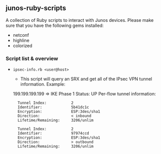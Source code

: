 ## junos-ruby-scripts

A collection of Ruby scripts to interact with Junos devices. Please make sure that you have the following
gems installed:

- netconf
- highline
- colorized

### Script list & overview

- `ipsec-info.rb <user@host>`
	- This script will query an SRX and get all of the IPsec VPN tunnel information. Example:

	199.199.199.199 => IKE Phase 1 Status: UP
        Per-flow tunnel information:

        Tunnel Index:           2
        Identifier:             5b41dc1c
        Encryption:             ESP:3des/sha1
        Direction:              < inbound
        Lifetime/Remaining:     3206/unlim

        Tunnel Index:           2
        Identifier:             97974ccd
        Encryption:             ESP:3des/sha1
        Direction:              > outbound
        Lifetime/Remaining:     3206/unlim